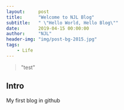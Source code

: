 ```yaml
---
layout:     post
title:      "Welcome to NJL Blog"
subtitle:   " \"Hello World, Hello Blog\""
date:       2019-04-15 00:00:00
author:     "NJL"
header-img: "img/post-bg-2015.jpg"
tags:
    - Life
---
```


> "test"

## Intro

My first blog in github
